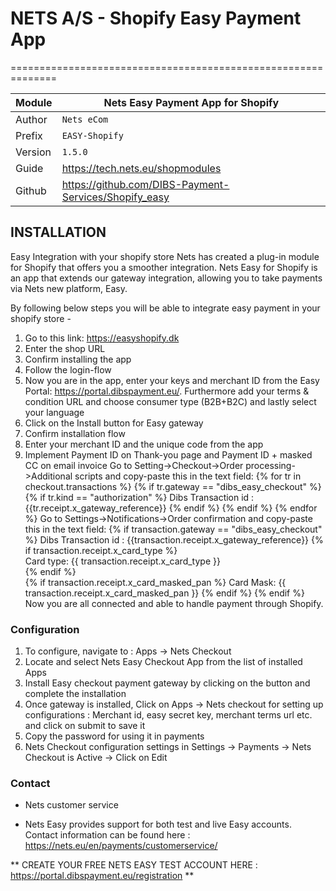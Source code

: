 # NETS A/S - Shopify Easy Payment App
==============================================================

|Module       | Nets Easy Payment App for Shopify
|-------------|-----------------------------------------------
|Author       | `Nets eCom`
|Prefix       | `EASY-Shopify`
|Version      | `1.5.0`
|Guide        | https://tech.nets.eu/shopmodules
|Github       | https://github.com/DIBS-Payment-Services/Shopify_easy

## INSTALLATION

Easy Integration with your shopify store 
Nets has created a plug-in module for Shopify that offers you a smoother integration.
Nets Easy for Shopify is an app that extends our gateway integration, allowing you to take payments via Nets new platform, Easy.

By following below steps you will be able to integrate easy payment in your shopify store - 
1.	Go to this link: https://easyshopify.dk
2.	Enter the shop URL 
3.	Confirm installing the app
4.	Follow the login-flow
5.	Now you are in the app, enter your keys and merchant ID  from the Easy Portal: https://portal.dibspayment.eu/. Furthermore add your terms & condition URL and choose consumer type (B2B+B2C) and lastly select your language
6.	Click on the Install button for Easy gateway
7.	Confirm installation flow
8.	Enter your merchant ID and the unique code from the app
9.	Implement Payment ID on Thank-you page and Payment ID + masked CC on email invoice 
Go to Setting->Checkout->Order processing->Additional scripts and copy-paste this in the text field:
{% for tr in checkout.transactions %}
    {% if tr.gateway == "dibs_easy_checkout" %}
    {% if tr.kind == "authorization" %} 
      Dibs Transaction id : {{tr.receipt.x_gateway_reference}}
    {% endif %}
    {% endif %}
{% endfor %}
Go to Settings->Notifications->Order confirmation and copy-paste this in the text field:
{% if transaction.gateway == "dibs_easy_checkout" %}
        Dibs Transaction id : {{transaction.receipt.x_gateway_reference}}
        {% if transaction.receipt.x_card_type %}    
             Card type: {{  transaction.receipt.x_card_type }} <br/>
        {% endif %}   
        {% if transaction.receipt.x_card_masked_pan %}
            Card Mask: {{  transaction.receipt.x_card_masked_pan }}
    {% endif %}
{% endif %}
Now you are all connected and able to handle payment through Shopify.

### Configuration

1. To configure, navigate to : Apps -> Nets Checkout
2. Locate and select Nets Easy Checkout App from the list of installed Apps
3. Install Easy checkout payment gateway by clicking on the button and complete the installation
4. Once gateway is installed, Click on Apps -> Nets checkout for setting up configurations : Merchant id, easy secret key, merchant terms url etc. 
and click on submit to save it
5. Copy the password for using it in payments 
6. Nets Checkout configuration settings in Settings -> Payments -> Nets Checkout is Active -> Click on Edit

### Contact

* Nets customer service
- Nets Easy provides support for both test and live Easy accounts. Contact information can be found here : https://nets.eu/en/payments/customerservice/

** CREATE YOUR FREE NETS EASY TEST ACCOUNT HERE : https://portal.dibspayment.eu/registration **
